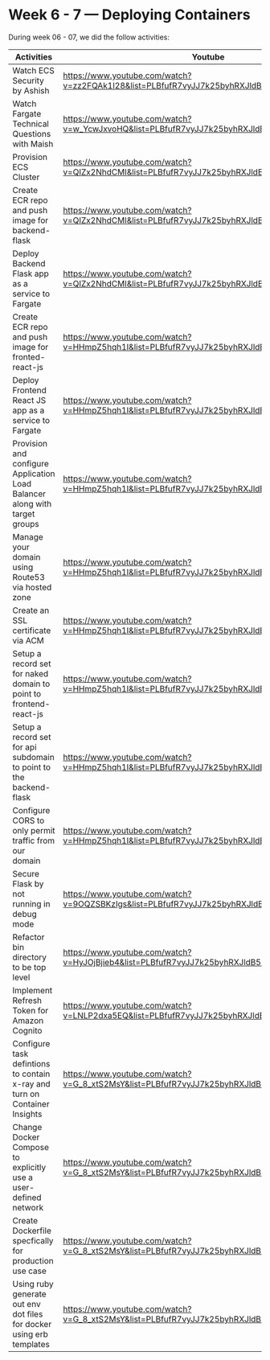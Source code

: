 # Week 6 - 7 — Deploying Containers

During week 06 - 07, we did the follow activities:

| Activities                                                      | Youtube                                        | Link                                                              | Status |
|-----------------------------------------------------------------|------------------------------------------------|-------------------------------------------------------------------| -- |
| Watch ECS Security by Ashish                                    | https://www.youtube.com/watch?v=zz2FQAk1I28&list=PLBfufR7vyJJ7k25byhRXJldB5AiwgNnWv&index=57 | |✅|
| Watch Fargate Technical Questions with Maish                    | https://www.youtube.com/watch?v=w_YcwJxvoHQ&list=PLBfufR7vyJJ7k25byhRXJldB5AiwgNnWv | |✅|
| Provision ECS Cluster                                           | https://www.youtube.com/watch?v=QIZx2NhdCMI&list=PLBfufR7vyJJ7k25byhRXJldB5AiwgNnWv&index=58 | |✅|
| Create ECR repo and push image for backend-flask                | https://www.youtube.com/watch?v=QIZx2NhdCMI&list=PLBfufR7vyJJ7k25byhRXJldB5AiwgNnWv&index=58 | |✅|
| Deploy Backend Flask app as a service to Fargate                | https://www.youtube.com/watch?v=QIZx2NhdCMI&list=PLBfufR7vyJJ7k25byhRXJldB5AiwgNnWv&index=58 | |✅|
| Create ECR repo and push image for fronted-react-js             | https://www.youtube.com/watch?v=HHmpZ5hqh1I&list=PLBfufR7vyJJ7k25byhRXJldB5AiwgNnWv&index=59 | |✅|
| Deploy Frontend React JS app as a service to Fargate            | https://www.youtube.com/watch?v=HHmpZ5hqh1I&list=PLBfufR7vyJJ7k25byhRXJldB5AiwgNnWv&index=59 | |✅|
| Provision and configure Application Load Balancer along with target groups             | https://www.youtube.com/watch?v=HHmpZ5hqh1I&list=PLBfufR7vyJJ7k25byhRXJldB5AiwgNnWv&index=59 | |✅|
| Manage your domain using Route53 via hosted zone                | https://www.youtube.com/watch?v=HHmpZ5hqh1I&list=PLBfufR7vyJJ7k25byhRXJldB5AiwgNnWv&index=59 | |✅|
| Create an SSL certificate via ACM                               | https://www.youtube.com/watch?v=HHmpZ5hqh1I&list=PLBfufR7vyJJ7k25byhRXJldB5AiwgNnWv&index=59 | |✅|
| Setup a record set for naked domain to point to frontend-react-js             | https://www.youtube.com/watch?v=HHmpZ5hqh1I&list=PLBfufR7vyJJ7k25byhRXJldB5AiwgNnWv&index=59 | |✅|
| Setup a record set for api subdomain to point to the backend-flask            | https://www.youtube.com/watch?v=HHmpZ5hqh1I&list=PLBfufR7vyJJ7k25byhRXJldB5AiwgNnWv&index=59 | |✅|
| Configure CORS to only permit traffic from our domain           | https://www.youtube.com/watch?v=HHmpZ5hqh1I&list=PLBfufR7vyJJ7k25byhRXJldB5AiwgNnWv&index=59 | |✅|
| Secure Flask by not running in debug mode                       | https://www.youtube.com/watch?v=9OQZSBKzIgs&list=PLBfufR7vyJJ7k25byhRXJldB5AiwgNnWv&index=60 | |✅|
| Refactor bin directory to be top level                          | https://www.youtube.com/watch?v=HyJOjBjieb4&list=PLBfufR7vyJJ7k25byhRXJldB5AiwgNnWv&index=62 | |✅|
| Implement Refresh Token for Amazon Cognito                      | https://www.youtube.com/watch?v=LNLP2dxa5EQ&list=PLBfufR7vyJJ7k25byhRXJldB5AiwgNnWv&index=63 | |✅|
| Configure task defintions to contain x-ray and turn on Container Insights                      | https://www.youtube.com/watch?v=G_8_xtS2MsY&list=PLBfufR7vyJJ7k25byhRXJldB5AiwgNnWv&index=64 | |✅|
| Change Docker Compose to explicitly use a user-defined network                      | https://www.youtube.com/watch?v=G_8_xtS2MsY&list=PLBfufR7vyJJ7k25byhRXJldB5AiwgNnWv&index=64 | |✅|
| Create Dockerfile specfically for production use case                      | https://www.youtube.com/watch?v=G_8_xtS2MsY&list=PLBfufR7vyJJ7k25byhRXJldB5AiwgNnWv&index=64 | |✅|
| Using ruby generate out env dot files for docker using erb templates                     | https://www.youtube.com/watch?v=G_8_xtS2MsY&list=PLBfufR7vyJJ7k25byhRXJldB5AiwgNnWv&index=64 | |✅|

